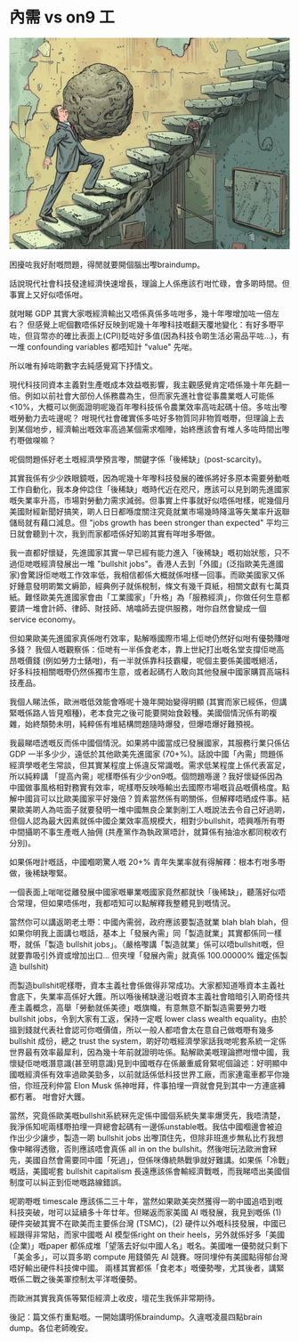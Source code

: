 # 內需 vs on9 工

![image](./images/sisyphus.jpg)

困擾咗我好耐嘅問題，得閒就要開個腦出嚟braindump。

話說現代社會科技發達經濟快速增長，理論上人係應該冇咁忙碌，會多啲時間。但事實上又好似唔係咁。

就咁睇 GDP 其實大家嘅經濟輸出又唔係真係多咗咁多，幾十年嚟增加咗一倍左右？ 但感覺上呢個數唔係好反映到呢幾十年嚟科技嘅翻天覆地變化：有好多嘢平咗，但貨幣亦的確比表面上(CPI)貶咗好多值(因為科技令啲生活必需品平咗...)，有一堆 confounding variables 都唔知計 "value" 先啱。

所以唯有掉咗啲數字去純感覺寫下抒情文。

現代科技同資本主義對生產嘅成本效益嘅影響，我主觀感覺肯定唔係幾十年先翻一倍。例如以前社會大部份人係務農為生，但而家先進社會從事農業嘅人可能係 <10%，大概可以側面證明呢幾百年嚟科技係令農業效率高咗起碼十倍。多咗出嚟嘅勞動力去咗邊呢？ 咁現代社會確實係多咗好多物質同非物質嘅嘢，但理論上去到某個地步，經濟輸出嘅效率高過某個需求嗰陣，始終應該會有堆人多咗時間出嚟冇嘢做㗎嘛？

呢個問題係好老土嘅經濟學預言嚟，關鍵字係「後稀缺」(post-scarcity)。

其實我係有少少跌眼鏡嘅，因為呢幾十年嚟科技發展的確係將好多原本需要勞動嘅工作自動化，我本身仲諗住「後稀缺」嘅時代近在咫尺，應該可以見到啲先進國家嘅失業率升高，市場對勞動力需求減弱。但事實上件事就好似唔係咁樣，呢幾個月美國財經新聞好搞笑，啲人日日都喺度關注究竟就業市場幾時降溫等失業率升返聯儲局就有藉口減息。但 "jobs growth has been stronger than expected" 平均三日就會聽到十次，我到而家都唔係好知啲其實有咩咁多嘢做。

我一直都好懷疑，先進國家其實一早已經有能力進入「後稀缺」嘅初始狀態，只不過佢哋嘅經濟發展出一堆 "bullshit jobs"。香港人去到「外國」(泛指歐美先進國家)會驚訝佢哋嘅工作效率低，我相信都係大概就係咁樣一回事。而歐美國家又係好鍾意發明啲繁文縟節，經典例子就係稅制，條文有幾千頁紙，相關文獻有七萬頁紙。難怪歐美先進國家會由「工業國家」「升格」為「服務經濟」，你做任何生意都要請一堆會計師、律師、財技師、鳩噏師去提供服務，咁你自然會變成一個 service economy。

但如果歐美先進國家真係咁冇效率，點解喺國際市場上佢哋仍然好似咁有優勢賺咁多錢？ 我個人嘅觀察係：佢哋有一半係食老本，靠上世紀打出嘅名堂支撐佢哋高昂嘅價錢 (例如勞力士錶咁)，有一半就係靠科技霸權，呢個主要係美國嘅絕活，好多科技相關嘅嘢仍然係獨市生意，或者起碼冇人敢向其他發展中國家購買高端科技產品。

我個人睇法係，歐洲嘅低效能會喺呢十幾年開始變得明顯 (其實而家已經係，但講緊嘅係路人皆見嗰種)，老本食完之後可能要開始食穀種。美國個情況係有啲複雜，始終頹勢未明，純粹係有堆結構問題隨時爆發，但爆唔爆好難預視。

我最睇唔透嘅反而係中國個情況。如果將中國當成已發展國家，其服務行業只係佔 GDP 一半多少少，遠低於其他歐美先進國家 (70+%)。話說中國「內需」問題係經濟學嘅老生常談，但其實某程度上係違反常識嘅。需求低某程度上係代表富足，所以純粹講 「提高內需」呢樣嘢係有少少on9嘅。個問題喺邊？我好懷疑係因為中國做事風格相對務實有效率，呢樣嘢反映喺輸出去國際市場嘅貨品嘅價格度。點解中國貨可以比歐美國家平好幾倍？質素當然係有啲關係，但解釋唔晒成件事。結果歐美啲人為咗面子就要發明一堆中國無良企業剝削工人嘅說法去令自己好過啲，但個人認為最大因素就係中國企業效率高規模大，相對少bullshit，唔興喺所有嘢中間攝啲不事生產嘅人抽佣 (共產黨作為執政黨唔計，就算係有抽油水都同稅收冇分別)。

如果係咁計嘅話，中國嗰啲驚人嘅 20+% 青年失業率就有得解釋：根本冇咁多嘢做，後稀缺嚟緊。

一個表面上啱啱從離發展中國家嘅畢業嘅國家竟然都就快「後稀缺」，聽落好似唔合常理，但如果唔係咁，我都唔知可以點解釋我整體見到嘅情況。

當然你可以講返啲老土嘢：中國內需弱，政府應該要製造就業 blah blah blah，但如果你明我上面講乜嘅話，基本上「發展內需」同「製造就業」其實都係同一樣嘢，就係「製造 bullshit jobs」。（嚴格嚟講「製造就業」係可以唔bullshit嘅，但就要靠吸引外資或增加出口... 但夾埋「發展內需」就真係 100.00000% 鐵定係製造 bullshit)

而製造bullshit呢樣嘢，資本主義社會係做得非常成功。大家都知道喺資本主義社會底下，失業率高係好大鑊。所以喺後稀缺邊沿嘅資本主義社會暗暗引入啲奇怪共產主義概念，高舉「勞動就係美德」嘅旗幟，有意無意不斷製造需要勞力嘅bullshit jobs，令到大家有工返，保持一定嘅 lower class wealth equality。由於搵到錢就代表社會認可你嘅價值，所以一般人都唔會太在意自己做嘅嘢有幾多 bullshit 成份，總之 trust the system，啲好叻嘅經濟學家話我哋呢套系統一定係世界最有效率最犀利，因為幾十年前就證明咗係。點解歐美嘅理論撚咁憎中國，我懷疑佢哋嘅潛意識(甚至明意識)見到中國嘅存在係嚴重威脅緊呢個論述：好明顯中國嘅經濟係有效率過歐美勁多，以前就話係低科技世界工廠，而家連電車都平你幾倍，你班茂利仲當 Elon Musk 係神咁拜，件事拍埋一齊就會見到其中一方連底褲都冇著。 咁會好大鑊。

當然，究竟係歐美嘅bullshit系統冧先定係中國個系統失業率爆煲先，我唔清楚，我淨係知呢兩樣嘢拍埋一齊總會起碼有一邊係unstable嘅。我估中國嗰邊會被迫作出少少讓步，製造一啲 bullshit jobs 出嚟頂住先，但除非班進步無私比冇我想像中睇得透徹，否則應該唔會真係 all in on the bullshit。然後咁玩法歐洲會冧先，美國自然會需要同中國「死過」，但係咪傳統熱戰爭就好難講。如果係「冷戰」嘅話，美國呢套 bullshit capitalism 長遠應該係會輸經濟戰嘅，而我睇唔出美國個制度可以糾正到佢哋嘅路線錯誤。

呢啲嘢嘅 timescale 應該係二三十年，當然如果歐美突然獲得一啲中國追唔到嘅科技突破，咁可以延續多十年廿年。但睇返而家美國 AI 嘅發展，我見到嘅係 (1) 硬件突破其實不在歐美而主要係台灣 (TSMC)，(2) 硬件以外嘅科技發展，中國已經跟得非常貼，而家中國嘅 AI 模型係right on their heels，另外就係好多「美國(企業)」嘅paper 都係成堆「望落去好似中國人名」嘅名。美國唯一優勢就只剩下「美金多」，可以買多啲 compute 用錢領先 AI 競賽。呀同埋仲有美國點得郁台灣唔好輸出硬件科技俾中國。 兩樣其實都係「食老本」嘅優勢嚟，尤其後者，講緊嘅係二戰之後美軍控制太平洋嘅優勢。

而歐洲其實我真係等緊佢經濟上收皮，壇花生我係非常期待。

後記：篇文係冇重點嘅。一開始講明係braindump。久違嘅凌晨四點brain dump。各位老師晚安。
